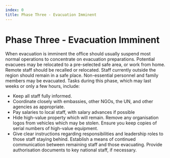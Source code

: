 ```yaml
---
index: 0
title: Phase Three - Evacuation Imminent
---
```

# Phase Three - Evacuation Imminent

When evacuation is imminent the office should usually suspend most normal operations to concentrate on evacuation preparations.  Potential evacuees may be relocated to a pre-selected safe area, or work from home.  Remote staff should be recalled or relocated.  Staff currently outside the region should remain in a safe place.  Non-essential personnel and family members may be evacuated.  Tasks during this phase, which may last weeks or only a few hours, include:

*   Keep all staff fully informed.
*   Coordinate closely with embassies, other NGOs, the UN, and other agencies as appropriate.
*   Pay salaries to local staff, with salary advances if possible
*   Hide high-value property which will remain. Remove any organisation logos from vehicles which may be stolen. Ensure you keep copies of serial numbers of high-value equipment.
*   Give clear instructions regarding responsibilities and leadership roles to those staff staying behind.  Establish a means of continued communication between remaining staff and those evacuating. Provide authorisation documents to key national staff, if necessary.